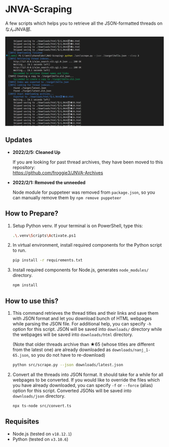 # JNVA-Scraping

A few scripts which helps you to retrieve all the JSON-formatted threads on なんJNVA部.

![A console screenshot for scrape.py][A console screenshot for scrape.py]

## Updates

* __2022/2/5: Cleaned Up__

    If you are looking for past thread archives, they have been moved to this repository:  
    <https://github.com/froggie3/JNVA-Archives>

* __2022/2/1: Removed the unneeded__

    Node module for puppeteer was removed from `package.json`, so you can manually remove them by `npm remove puppeteer`

## How to Prepare?

1. Setup Python venv. If your terminal is on PowerShell, type this:

    ```bash
    .\.venv\Scripts\Activate.ps1
    ```

2. In virtual environment, install required components for the Python script to run.

    ```bash
    pip install -r requirements.txt
    ```

3. Install required components for Node.js, generates `node_modules/` directory.

    ```bash
    npm install
    ```

## How to use this?

1. This command retrieves the thread titles and their links and save them with JSON format and let you download bunch of HTML webpages while parsing the JSON file. For additional help, you can specify `-h` option for this script. JSON will be saved into `downloads/` directory while the webpages will be saved into `downloads/html` directory.

    (Note that older threads archive than ★65 (whose titles are different from the latest one) are already downloaded as `downloads/nanj_1-65.json`, so you do not have to re-download)

    ```bash
    python src/scrape.py --json downloads/latest.json
    ```

2. Convert all the threads into JSON format. It should take for a while for all webpages to be converted. If you would like to override the files which you have already downloaded, you can specify `-f` or `--force` (alias) option for this script. Converted JSONs will be saved into `downloads/json` directory.

    ```bash
    npx ts-node src/convert.ts
    ```

## Requisites

* Node.js (tested on `v18.12.1`)
* Python (tested on `v3.10.6`)


[A console screenshot for scrape.py]: ./readme_resources/20230201222458.png "A console screenshot for scrape.py"